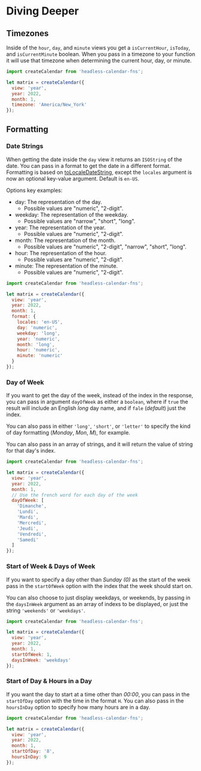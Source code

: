 # Diving Deeper

## Timezones

Inside of the `hour`, `day`, and `minute` views you get a `isCurrentHour`, `isToday`, and `isCurrentMinute` boolean. When you pass in a timezone to your function it will use that timezone when determining the current hour, day, or minute.

```js
import createCalendar from 'headless-calendar-fns';

let matrix = createCalendar({
  view: 'year',
  year: 2022,
  month: 1,
  timezone: 'America/New_York'
});
```

## Formatting

### Date Strings

When getting the date inside the `day` view it returns an `ISOString` of the date. You can pass in a format to get the date in a different format. Formatting is based on [toLocaleDateString](https://developer.mozilla.org/en-US/docs/Web/JavaScript/Reference/Global_Objects/Number/toLocaleString), except the `locales` argument is now an optional key-value argument. Default is `en-US`.

Options key examples:

* day: The representation of the day. 
  * Possible values are "numeric", "2-digit".
* weekday: The representation of the weekday. 
  * Possible values are "narrow", "short", "long".
* year: The representation of the year. 
  * Possible values are "numeric", "2-digit".
* month: The representation of the month. 
  * Possible values are "numeric", "2-digit", "narrow", "short", "long".
* hour:  The representation of the hour. 
  * Possible values are "numeric", "2-digit".
* minute: The representation of the minute. 
  * Possible values are "numeric", "2-digit".

```js
import createCalendar from 'headless-calendar-fns';

let matrix = createCalendar({
  view: 'year',
  year: 2022,
  month: 1,
  format: {
    locales: 'en-US',
    day: 'numeric',
    weekday: 'long',
    year: 'numeric',
    month: 'long',
    hour: 'numeric',
    minute: 'numeric'
  }
});
```

### Day of Week

If you want to get the day of the week, instead of the index in the response, you can pass in argument `dayOfWeek` as either a `boolean`, where if `true` the result will include an English _long_ day name, and if `fale` (_default_) just the index.

You can also pass in either `'long'`, `'short'`, or `'letter'` to specify the kind of day formatting (_Monday_, _Mon_, _M_), for example.

You can also pass in an array of strings, and it will return the value of string for that day's index.

```js
import createCalendar from 'headless-calendar-fns';

let matrix = createCalendar({
  view: 'year',
  year: 2022,
  month: 1,
  // Use the french word for each day of the week
  dayOfWeek: [
    'Dimanche',
    'Lundi',
    'Mardi',
    'Mercredi',
    'Jeudi',
    'Vendredi',
    'Samedi'
  ]
});
```

### Start of Week & Days of Week

If you want to specify a day other than _Sunday (0)_ as the start of the week pass in the `startOfWeek` option with the index that the week should start on.

You can also choose to just display weekdays, or weekends, by passing in the `daysInWeek` argument as an array of indexs to be displayed, or just the string `'weekends'` or `'weekdays'`.

```js
import createCalendar from 'headless-calendar-fns';

let matrix = createCalendar({
  view: 'year',
  year: 2022,
  month: 1,
  startOfWeek: 1,
  daysInWeek: 'weekdays'
});
```

### Start of Day & Hours in a Day

If you want the day to start at a time other than _00:00_, you can pass in the `startOfDay` option with the time in the format `H`. You can also pass in the `hoursInDay` option to specify how many hours are in a day.

```js
import createCalendar from 'headless-calendar-fns';

let matrix = createCalendar({
  view: 'year',
  year: 2022,
  month: 1,
  startOfDay: '8',
  hoursInDay: 9
});
```